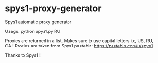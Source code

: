 # spys1-proxy-generator
Spys1 automatic proxy generator

Usage: python spys1.py RU

Proxies are returned in a list.
Makes sure to use capital letters i.e, US, RU, CA ! 
Proxies are taken from Spys1 pastebin: https://pastebin.com/u/spys1

Thanks to Spys1 ! 
